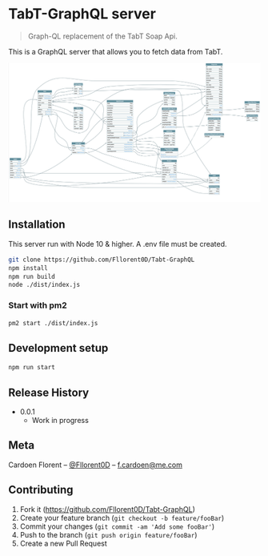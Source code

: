 # TabT-GraphQL server
> Graph-QL replacement of the TabT Soap Api.

This is a GraphQL server that allows you to fetch data from TabT. 

![](voyager.png)

## Installation

This server run with Node 10 & higher. A .env file must be created.

```sh
git clone https://github.com/Fllorent0D/Tabt-GraphQL
npm install
npm run build
node ./dist/index.js
```

### Start with pm2

```sh
pm2 start ./dist/index.js
```


## Development setup

```sh
npm run start
```

## Release History

* 0.0.1
    * Work in progress

## Meta

Cardoen Florent – [@Fllorent0D](https://twitter.com/fllorent0D) – f.cardoen@me.com

## Contributing

1. Fork it (<https://github.com/Fllorent0D/Tabt-GraphQL>)
2. Create your feature branch (`git checkout -b feature/fooBar`)
3. Commit your changes (`git commit -am 'Add some fooBar'`)
4. Push to the branch (`git push origin feature/fooBar`)
5. Create a new Pull Request
